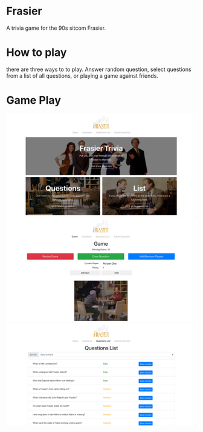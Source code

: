 # Frasier

A trivia game for the 90s sitcom Frasier.

# How to play

there are three ways to to play. Answer random question, select questions from
a list of all questions, or playing a game against friends.

# Game Play

![home](./app/home.png)
![game](./app/game.png)
![question list](./app/question_list.png)
